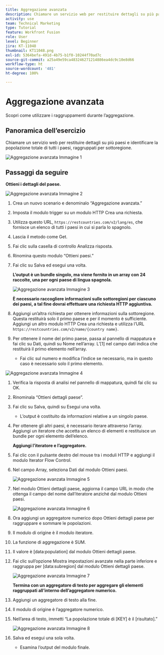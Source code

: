 ```yaml
---
title: Aggregazione avanzata
description: Chiamare un servizio web per restituire dettagli su più paesi e identificare la popolazione, raggruppata per sottoregione.
activity: use
team: Technical Marketing
type: Tutorial
feature: Workfront Fusion
role: User
level: Beginner
jira: KT-11048
thumbnail: KT11048.png
exl-id: 5364befa-491d-4b75-b1f0-10244f70ad7c
source-git-commit: a25a49e59ca483246271214886ea4dc9c10e8d66
workflow-type: ht
source-wordcount: '481'
ht-degree: 100%

---
```


# Aggregazione avanzata

Scopri come utilizzare i raggruppamenti durante l’aggregazione.

## Panoramica dell’esercizio

Chiamare un servizio web per restituire dettagli su più paesi e identificare la popolazione totale di tutti i paesi, raggruppati per sottoregione.

![Aggregazione avanzata Immagine 1](../12-exercises/assets/advanced-aggregation-walkthrough-1.png)

## Passaggi da seguire

**Ottieni i dettagli del paese.**

![Aggregazione avanzata Immagine 2](../12-exercises/assets/advanced-aggregation-walkthrough-2.png)

1. Crea un nuovo scenario e denominalo “Aggregazione avanzata.”
1. Imposta il modulo trigger su un modulo HTTP Crea una richiesta.
1. Utilizza questo URL, `https://restcountries.com/v2/lang/es`, che fornisce un elenco di tutti i paesi in cui si parla lo spagnolo.
1. Lascia il metodo come Get.
1. Fai clic sulla casella di controllo Analizza risposta.
1. Rinomina questo modulo “Ottieni paesi.”
1. Fai clic su Salva ed esegui una volta.

   **L’output è un bundle singolo, ma viene fornito in un array con 24 raccolte, una per ogni paese di lingua spagnola.**

   ![Aggregazione avanzata Immagine 3](../12-exercises/assets/advanced-aggregation-walkthrough-3.png)

   **È necessario raccogliere informazioni sulle sottoregioni per ciascuno dei paesi, a tal fine dovrai effettuare una richiesta HTTP aggiuntiva.**

1. Aggiungi un’altra richiesta per ottenere informazioni sulla sottoregione. Questa restituirà solo il primo paese e per il momento è sufficiente. Aggiungi un altro modulo HTTP Crea una richiesta e utilizza l’URL `https://restcountries.com/v2/name/{country name}`.
1. Per ottenere il nome del primo paese, passa al pannello di mappatura e fai clic su Dati, quindi su Nome nell’array. L’[1] nel campo dati indica che restituirà il primo elemento nell’array.

   + Fai clic sul numero e modifica l’indice se necessario, ma in questo caso è necessario solo il primo elemento.

![Aggregazione avanzata Immagine 4](../12-exercises/assets/advanced-aggregation-walkthrough-4.png)

1. Verifica la risposta di analisi nel pannello di mappatura, quindi fai clic su OK.
1. Rinominala “Ottieni dettagli paese”.
1. Fai clic su Salva, quindi su Esegui una volta.

   + L’output è costituito da informazioni relative a un singolo paese.

1. Per ottenere gli altri paesi, è necessario iterare attraverso l’array. Aggiungi un iteratore che accetta un elenco di elementi e restituisce un bundle per ogni elemento dell’elenco.

   **Aggiungi l’iteratore e l’aggregatore.**

1. Fai clic con il pulsante destro del mouse tra i moduli HTTP e aggiungi il modulo Iterator Flow Control.
1. Nel campo Array, seleziona Dati dal modulo Ottieni paesi.

   ![Aggregazione avanzata Immagine 5](../12-exercises/assets/advanced-aggregation-walkthrough-5.png)

1. Nel modulo Ottieni dettagli paese, aggiorna il campo URL in modo che ottenga il campo del nome dall’iteratore anziché dal modulo Ottieni paesi.

   ![Aggregazione avanzata Immagine 6](../12-exercises/assets/advanced-aggregation-walkthrough-6.png)

1. Ora aggiungi un aggregatore numerico dopo Ottieni dettagli paese per raggruppare e sommare le popolazioni.
1. Il modulo di origine è il modulo iteratore.
1. La funzione di aggregazione è SUM.
1. Il valore è [data:population] dal modulo Ottieni dettagli paese.
1. Fai clic sull’opzione Mostra impostazioni avanzate nella parte inferiore e raggruppa per [data:subregion] dal modulo Ottieni dettagli paese.

   ![Aggregazione avanzata Immagine 7](../12-exercises/assets/advanced-aggregation-walkthrough-7.png)

   **Termina con un aggregatore di testo per aggregare gli elementi raggruppati all’interno dell’aggregatore numerico.**

1. Aggiungi un aggregatore di testo alla fine.
1. Il modulo di origine è l’aggregatore numerico.
1. Nell’area di testo, immetti “La popolazione totale di [KEY] è il [risultato].”

   ![Aggregazione avanzata Immagine 8](../12-exercises/assets/advanced-aggregation-walkthrough-8.png)

1. Salva ed esegui una sola volta.

   + Esamina l’output del modulo finale.
